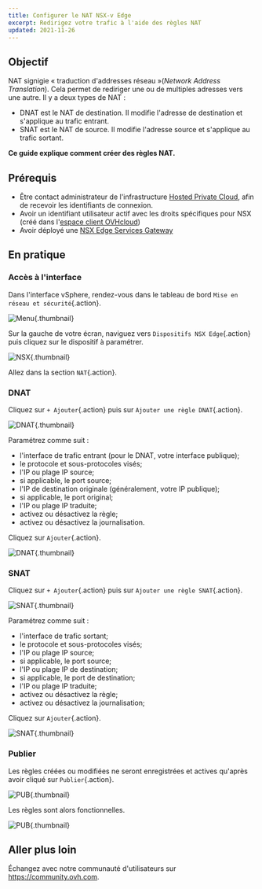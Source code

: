 ```yaml
---
title: Configurer le NAT NSX-v Edge
excerpt: Redirigez votre trafic à l'aide des règles NAT
updated: 2021-11-26
---
```


## Objectif

NAT signigie « traduction d'addresses réseau »(*Network Address Translation*). Cela permet de rediriger une ou de multiples adresses vers une autre. Il y a deux types de NAT :

- DNAT est le NAT de destination. Il modifie l'adresse de destination et s'applique au trafic entrant.
- SNAT est le NAT de source. Il modifie l'adresse source et s'applique au trafic sortant.

**Ce guide explique comment créer des règles NAT.**

## Prérequis

- Être contact administrateur de l'infrastructure [Hosted Private Cloud](https://www.ovhcloud.com/fr/enterprise/products/hosted-private-cloud/), afin de recevoir les identifiants de connexion.
- Avoir un identifiant utilisateur actif avec les droits spécifiques pour NSX (créé dans l'[espace client OVHcloud](https://www.ovh.com/auth/?action=gotomanager&from=https://www.ovh.com/fr/&ovhSubsidiary=fr))
- Avoir déployé une [NSX Edge Services Gateway](/pages/hosted_private_cloud/hosted_private_cloud_powered_by_vmware/nsx_deploying_edge_gateway)

## En pratique

### Accès à l'interface

Dans l'interface vSphere, rendez-vous dans le tableau de bord `Mise en réseau et sécurité`{.action}.

![Menu](images/en01dash.png){.thumbnail}

Sur la gauche de votre écran, naviguez vers `Dispositifs NSX Edge`{.action} puis cliquez sur le dispositif à paramétrer.

![NSX](images/en02nsx.png){.thumbnail}

Allez dans la section `NAT`{.action}.

### DNAT

Cliquez sur `+ Ajouter`{.action} puis sur `Ajouter une règle DNAT`{.action}.

![DNAT](images/en03nat.png){.thumbnail}

Paramétrez comme suit :

- l'interface de trafic entrant (pour le DNAT, votre interface publique);
- le protocole et sous-protocoles visés;
- l'IP ou plage IP source;
- si applicable, le port source;
- l'IP de destination originale (généralement, votre IP publique);
- si applicable, le port original;
- l'IP ou plage IP traduite;
- activez ou désactivez la règle;
- activez ou désactivez la journalisation.  

Cliquez sur `Ajouter`{.action}.

![DNAT](images/en04dnat.png){.thumbnail}

### SNAT

Cliquez sur `+ Ajouter`{.action} puis sur `Ajouter une règle SNAT`{.action}.

![SNAT](images/en03nat.png){.thumbnail}

Paramétrez comme suit :

- l'interface de trafic sortant;
- le protocole et sous-protocoles visés;
- l'IP ou plage IP source;
- si applicable, le port source;
- l'IP ou plage IP de destination;
- si applicable, le port de destination;
- l'IP ou plage IP traduite;
- activez ou désactivez la règle;
- activez ou désactivez la journalisation;

Cliquez sur `Ajouter`{.action}.

![SNAT](images/en05snat.png){.thumbnail}

### Publier

Les règles créées ou modifiées ne seront enregistrées et actives qu'après avoir cliqué sur `Publier`{.action}.

![PUB](images/en06publish.png){.thumbnail}

Les règles sont alors fonctionnelles.

![PUB](images/en07done.png){.thumbnail}

## Aller plus loin

Échangez avec notre communauté d'utilisateurs sur <https://community.ovh.com>.
